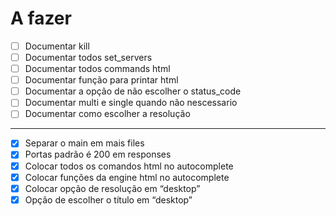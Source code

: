 # A fazer

- [ ] Documentar kill
- [ ] Documentar todos set_servers
- [ ] Documentar todos commands html
- [ ] Documentar função para printar html
- [ ] Documentar a opção de não escolher o status_code
- [ ] Documentar multi e single quando não nescessario
- [ ] Documentar como escolher a resolução

***

- [x] Separar o main em mais files
- [x] Portas padrão é 200 em responses
- [x] Colocar todos os comandos html no autocomplete
- [x] Colocar funções da engine html no autocomplete
- [x] Colocar opção de resolução em “desktop”
- [x] Opção de escolher o título em “desktop”
